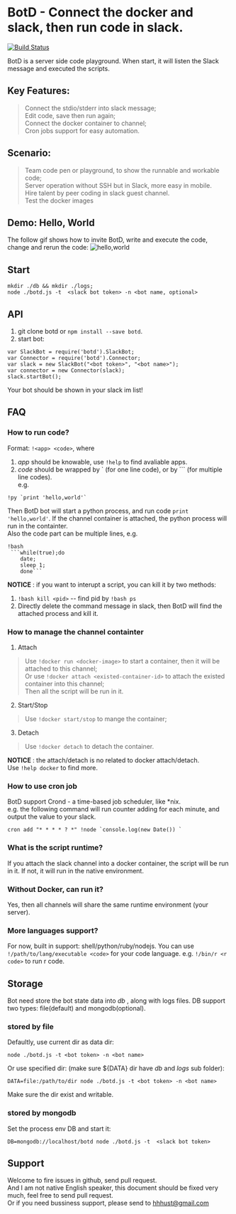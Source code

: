 # BotD - Connect the docker and slack, then run code in slack.
[![Build Status](https://travis-ci.org/botdio/botd.svg?branch=master)](https://travis-ci.org/botdio/botd)

BotD is a server side code playground. When start, it will listen the Slack message and executed the scripts.

## Key Features:
> Connect the stdio/stderr into slack message;    
> Edit code, save then run again;  
> Connect the docker container to channel;  
> Cron jobs support for easy automation.  

## Scenario:
> Team code pen or playground, to show the runnable and workable code;  
> Server operation without SSH but in Slack, more easy in mobile.  
> Hire talent by peer coding in slack guest channel.  
> Test the docker images

## Demo: Hello, World
The follow gif shows how to invite BotD, write and execute the code, change and rerun the code:
![hello,world](https://dev.botd.io/img/helloworld.gif)

## Start 
```
mkdir ./db && mkdir ./logs;
node ./botd.js -t  <slack bot token> -n <bot name, optional>
```

## API
1. git clone botd or `npm install --save botd`.
2. start bot:
```
var SlackBot = require('botd').SlackBot;
var Connector = require('botd').Connector;
var slack = new SlackBot("<bot token>", "<bot name>");
var connector = new Connector(slack);
slack.startBot();
```

Your bot should be shown in your slack im list!

## FAQ

### How to run code?
Format: `!<app> <code>`, where  
1. _app_ should be knowable, use `!help` to find avaliable apps.  
2. _code_ should be wrapped by \` (for one line code), or by ``` (for multiple line codes).  
e.g. 
```
!py `print 'hello,world'`
```
Then BotD bot will start a python process, and run code `print 'hello,world'`. If the channel container is attached, the python process will run in the containter.  
Also the code part can be multiple lines, e.g.
```
!bash
 ```while(true);do
    date;
    sleep 1;
    done```
```

**NOTICE** : if you want to interupt a script, you can kill it by two methods:
1. `!bash kill <pid>` -- find pid by `!bash ps`
2. Directly delete the command message in slack, then BotD will find the attached process and kill it.

### How to manage the channel containter
1. Attach

> Use `!docker run <docker-image>` to start a container, then it will be attached to this channel;  
> Or use `!docker attach <existed-container-id>` to attach the existed container into this channel;  
Then all the script will be run in it.  

2. Start/Stop  

> Use `!docker start/stop` to mange the container;  

3. Detach  

> Use `!docker detach` to detach the container.  

**NOTICE** : the attach/detach is no related to docker attach/detach.  
Use `!help docker` to find more.

### How to use cron job
BotD support Crond - a time-based job scheduler, like *nix.  
e.g. the following command will run counter adding for each minute, and output the value to your slack.
```
cron add "* * * * ? *" !node `console.log(new Date()) `
```

### What is the script runtime?
If you attach the slack channel into a docker container, the script will be run in it.
If not, it will run in the native environment.

### Without Docker, can run it?
Yes, then all channels will share the same runtime environment (your server).

### More languages support?
For now, built in support: shell/python/ruby/nodejs.
You can use `!/path/to/lang/executable <code>` for your code language. e.g. `!/bin/r <r code>` to run r code.

## Storage
Bot need store the bot state data into _db_ , along with logs files.
DB support two types: file(default) and mongodb(optional).

### stored by file
Defaultly, use current dir as data dir:
```
node ./botd.js -t <bot token> -n <bot name>
```

Or use specified dir: (make sure ${DATA} dir have _db_ and _logs_ sub folder):
```
DATA=file:/path/to/dir node ./botd.js -t <bot token> -n <bot name>
```
Make sure the dir exist and writable.

### stored by mongodb
Set the process env DB and start it:
```
DB=mongodb://localhost/botd node ./botd.js -t  <slack bot token>
```

## Support
Welcome to fire issues in github, send pull request.  
And I am not native English speaker, this document should be fixed very much, feel free to send pull request.  
Or if you need bussiness support, please send to hhhust@gmail.com 